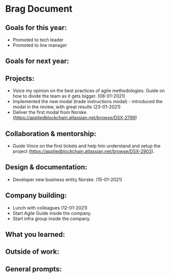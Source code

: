 # Brag Document

## Goals for this year:
- Promoted to tech leader
- Promoted to line manager

## Goals for next year:

## Projects:
- Voice my opinion on the best practices of agile methodologies. Guide on how to divide the team as it gets bigger. (08-01-2021)
- Implemented the new modal (trade instructions modal) - introduced the modal in the review, with great results (23-01-2021)
- Deliver the first modal from Norske.(https://appliedblockchain.atlassian.net/browse/DSX-2799)

## Collaboration & mentorship:
- Guide Vince on the first tickets and help him understand and setup the project (https://appliedblockchain.atlassian.net/browse/DSX-2903).

## Design & documentation:
- Developer new business entity Norske. (15-01-2021)

## Company building:
- Lunch with colleagues (12-01-2021)
- Start Agile Guide inside the company.
- Start infra group inside the company.

## What you learned:

## Outside of work:

## General prompts:
